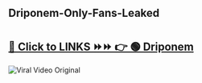 
 ## Driponem-Only-Fans-Leaked

# <h2><a href="https://clipsfans.com/Driponem&ref=git">🔗 Click to LINKS ⏩⏩ 👉 🟢 Driponem </a></h2>

<a href="https://clipsfans.com/Driponem&ref=git" rel="nofollow" data-target="animated-image.originalLink"><img src="https://i.ibb.co.com/xMMVF88/686577567.gif" alt="Viral Video Original" style="max-width: 100%; display: inline-block;" data-target="animated-image.originalImage"></a>
